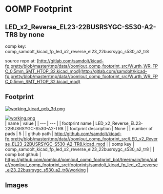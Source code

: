 # OOMP Footprint  
## LED_x2_Reverse_EL23-22BUSRSYGC-S530-A2-TR8  by none  
  
oomp key: oomp_samdolt_kicad_fp_led_x2_reverse_el23_22busrsygc_s530_a2_tr8  
  
source repo at: [http://gitlab.com/samdolt/kicad-fp.pretty/blob/master/tmp/data//oomlout_oomp_footprint_src/Wurth_WR_FPC_0.5mm_SMT_HTOP_32.kicad_mod](http://gitlab.com/samdolt/kicad-fp.pretty/blob/master/tmp/data//oomlout_oomp_footprint_src/Wurth_WR_FPC_0.5mm_SMT_HTOP_32.kicad_mod)  
## Footprint  
  
[![working_kicad_pcb_3d.png](working_kicad_pcb_3d_600.png)](working_kicad_pcb_3d.png)  
  
[![working.png](working_600.png)](working.png)  
| name | value | 
| --- | --- | 
| footprint name | LED_x2_Reverse_EL23-22BUSRSYGC-S530-A2-TR8 | 
| footprint description | None | 
| number of pads | 5 | 
| github path | http://github.com/samdolt/kicad-fp.pretty/blob/master/tmp/data//oomlout_oomp_footprint_src/LED_x2_Reverse_EL23-22BUSRSYGC-S530-A2-TR8.kicad_mod | 
| oomp key | oomp_samdolt_kicad_fp_led_x2_reverse_el23_22busrsygc_s530_a2_tr8 | 
| oomp bot github | https://github.com/oomlout/oomlout_oomp_footprint_bot/tree/main/tmp/data//oomlout_oomp_footprint_src/footprints/samdolt_kicad_fp_led_x2_reverse_el23_22busrsygc_s530_a2_tr8/working | 
## Images  
